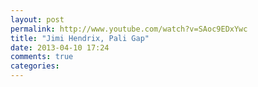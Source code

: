 ```yaml
---
layout: post
permalink: http://www.youtube.com/watch?v=SAoc9EDxYwc
title: "Jimi Hendrix, Pali Gap"
date: 2013-04-10 17:24
comments: true
categories: 
---
```


